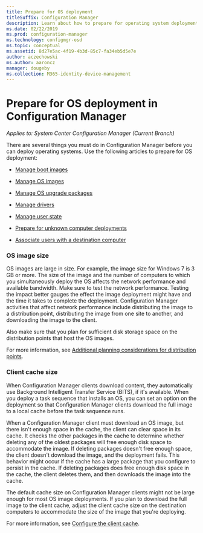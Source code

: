 ```yaml
---
title: Prepare for OS deployment
titleSuffix: Configuration Manager
description: Learn about how to prepare for operating system deployments in Configuration Manager
ms.date: 02/22/2019
ms.prod: configuration-manager
ms.technology: configmgr-osd
ms.topic: conceptual
ms.assetid: 8d27e5ac-4f19-4b3d-85c7-fa34eb5d5e7e
author: aczechowski
ms.author: aaroncz
manager: dougeby
ms.collection: M365-identity-device-management
---
```


# Prepare for OS deployment in Configuration Manager

*Applies to: System Center Configuration Manager (Current Branch)*

There are several things you must do in Configuration Manager before you can deploy operating systems. Use the following articles to prepare for OS deployment:  

-   [Manage boot images](manage-boot-images.md)  

-   [Manage OS images](manage-operating-system-images.md)  

-   [Manage OS upgrade packages](manage-operating-system-upgrade-packages.md)  

-   [Manage drivers](manage-drivers.md)  

-   [Manage user state](manage-user-state.md)  

-   [Prepare for unknown computer deployments](prepare-for-unknown-computer-deployments.md)  

-   [Associate users with a destination computer](associate-users-with-a-destination-computer.md)  



### OS image size  

OS images are large in size. For example, the image size for Windows 7 is 3 GB or more. The size of the image and the number of computers to which you simultaneously deploy the OS affects the network performance and available bandwidth. Make sure to test the network performance. Testing the impact better gauges the effect the image deployment might have and the time it takes to complete the deployment. Configuration Manager activities that affect network performance include distributing the image to a distribution point, distributing the image from one site to another, and downloading the image to the client.  

Also make sure that you plan for sufficient disk storage space on the distribution points that host the OS images.  

For more information, see [Additional planning considerations for distribution points](/sccm/osd/get-started/prepare-site-system-roles-for-operating-system-deployments#BKMK_AdditionalPlanning).


### Client cache size  

When Configuration Manager clients download content, they automatically use Background Intelligent Transfer Service (BITS), if it's available. When you deploy a task sequence that installs an OS, you can set an option on the deployment so that Configuration Manager clients download the full image to a local cache before the task sequence runs.  

When a Configuration Manager client must download an OS image, but there isn't enough space in the cache, the client can clear space in its cache. It checks the other packages in the cache to determine whether deleting any of the oldest packages will free enough disk space to accommodate the image. If deleting packages doesn't free enough space, the client doesn't download the image, and the deployment fails. This behavior might occur if the cache has a large package that you configure to persist in the cache. If deleting packages does free enough disk space in the cache, the client deletes them, and then downloads the image into the cache.  

The default cache size on Configuration Manager clients might not be large enough for most OS image deployments. If you plan to download the full image to the client cache, adjust the client cache size on the destination computers to accommodate the size of the image that you're deploying.  

For more information, see [Configure the client cache](/sccm/core/clients/manage/manage-clients#BKMK_ClientCache).  


